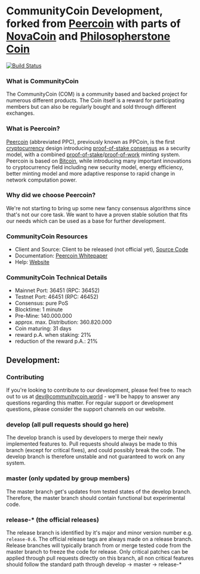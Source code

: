 CommunityCoin Development, forked from [Peercoin](https://peercoin.net) with parts of [NovaCoin](http://novacoin.org/) and [Philosopherstone Coin](http://philosopherstones.org/)
==================================

[![Build Status](https://travis-ci.org/CommunityCoinDev/COM.svg?branch=master)](https://travis-ci.org/CommunityCoinDev/COM)

### What is CommunityCoin
The CommunityCoin (COM) is a community based and backed project for numerous different products. The Coin itself is a reward for participating members but can also be regularly bought and sold through different exchanges.

### What is Peercoin?
[Peercoin](https://peercoin.net) (abbreviated PPC), previously known as PPCoin, is the first [cryptocurrency](https://en.wikipedia.org/wiki/Cryptocurrency) design introducing [proof-of-stake consensus](https://peercoin.net/resources.html#whitepaper) as a security model, with a combined [proof-of-stake](https://peercoin.net/resources.html#whitepaper)/[proof-of-work](https://en.wikipedia.org/wiki/Proof-of-work_system) minting system. Peercoin is based on [Bitcoin](https://bitcoin.org), while introducing many important innovations to cryptocurrency field including new security model, energy efficiency, better minting model and more adaptive response to rapid change in network computation power.

### Why did we choose Peercoin?
We're not starting to bring up some new fancy consensus algorithms since that's not our core task. We want to have a proven stable solution that fits our needs which can be used as a base for further development.

### CommunityCoin Resources
* Client and Source: Client to be released (not official yet), [Source Code](https://github.com/CommunityCoinDev/COM)
* Documentation: [Peercoin Whitepaper](https://peercoin.net/resources.html#whitepaper)
* Help: 
[Website](https://www.communitycoin.world)

### CommunityCoin Technical Details
* Mainnet Port: 36451 (RPC: 36452)
* Testnet Port: 46451 (RPC: 46452)
* Consensus: pure PoS
* Blocktime: 1 minute
* Pre-Mine: 140.000.000
* approx. max. Distribution: 360.820.000
* Coin maturing: 31 days
* reward p.A. when staking: 21%
* reduction of the reward p.A.: 21%

## Development:
### Contributing
If you're looking to contribute to our development, please feel free to reach out to us at [dev@communitycoin.world](dev@communitycoin.world) - we'll be happy to answer any questions regarding this matter. For regular support or development questions, please consider the support channels on our website.

### develop (all pull requests should go here)
The develop branch is used by developers to merge their newly implemented features to.
Pull requests should always be made to this branch (except for critical fixes), and could possibly break the code.
The develop branch is therefore unstable and not guaranteed to work on any system.

### master (only updated by group members)
The master branch get's updates from tested states of the develop branch.
Therefore, the master branch should contain functional but experimental code.

### release-* (the official releases)
The release branch is identified by it's major and minor version number e.g. `release-0.6`.
The official release tags are always made on a release branch.
Release branches will typically branch from or merge tested code from the master branch to freeze the code for release.
Only critical patches can be applied through pull requests directly on this branch, all non critical features should follow the standard path through develop -> master -> release-*
